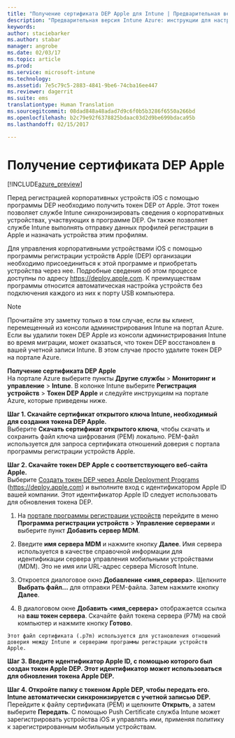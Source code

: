 ```yaml
---
title: "Получение сертификата DEP Apple для Intune | Предварительная версия Intune Azure | Документация Майкрософт"
description: "Предварительная версия Intune Azure: инструкции для настройки и передачи сертификата MDM Push Certificate, который является необходимым компонентом для управления устройствами Apple в Intune. "
keywords: 
author: staciebarker
ms.author: stabar
manager: angrobe
ms.date: 02/03/17
ms.topic: article
ms.prod: 
ms.service: microsoft-intune
ms.technology: 
ms.assetid: 7e5c79c5-2883-4841-9be6-74cba16ee447
ms.reviewer: dagerrit
ms.suite: ems
translationtype: Human Translation
ms.sourcegitcommit: 08dad848a48adad7d9c6f0b5b3286f6550a266bd
ms.openlocfilehash: b2c79e92f6378825bdaac03d2d9be699bdaca95b
ms.lasthandoff: 02/15/2017

---
```


# <a name="get-an-apple-dep-certificate"></a>Получение сертификата DEP Apple 

[!INCLUDE[azure_preview](../includes/azure_preview.md)]

Перед регистрацией корпоративных устройств iOS с помощью программы DEP необходимо получить токен DEP от Apple. Этот токен позволяет службе Intune синхронизировать сведения о корпоративных устройствах, участвующих в программе DEP. Он также позволяет службе Intune выполнять отправку данных профилей регистрации в Apple и назначать устройства этим профилям.

Для управления корпоративными устройствами iOS с помощью программы регистрации устройств Apple (DEP) организации необходимо присоединиться к этой программе и приобретать устройства через нее. Подробные сведения об этом процессе доступны по адресу https://deploy.apple.com. К преимуществам программы относится автоматическая настройка устройств без подключения каждого из них к порту USB компьютера.

> [!NOTE]
> Прочитайте эту заметку только в том случае, если вы клиент, перемещенный из консоли администрирования Intune на портал Azure. Если вы удалили токен DEP Apple из консоли администрирования Intune во время миграции, может оказаться, что токен DEP восстановлен в вашей учетной записи Intune. В этом случае просто удалите токен DEP на портале Azure. 

**Получение сертификата DEP Apple**</br>
На портале Azure выберите пункты **Другие службы** > **Мониторинг и управление** > **Intune**. В колонке Intune выберите **Регистрация устройств** > **Токен DEP Apple** и следуйте инструкциям на портале Azure, которые приведены ниже.

**Шаг 1. Скачайте сертификат открытого ключа Intune, необходимый для создания токена DEP Apple.**<br>
Выберите **Скачать сертификат открытого ключа**, чтобы скачать и сохранить файл ключа шифрования (PEM) локально. PEM-файл используется для запроса сертификата отношений доверия с портала программы регистрации устройств Apple.

**Шаг 2. Скачайте токен DEP Apple с соответствующего веб-сайта Apple.**<br>
Выберите [Создать токен DEP через Apple Deployment Programs](https://deploy.apple.com) (https://deploy.apple.com) и выполните вход с идентификатором Apple ID вашей компании. Этот идентификатор Apple ID следует использовать для обновления токена DEP.

   1.  На [портале программы регистрации устройств](https://deploy.apple.com) перейдите в меню **Программа регистрации устройств** &gt; **Управление серверами** и выберите пункт **Добавить сервер MDM**.

   2.  Введите **имя сервера MDM** и нажмите кнопку **Далее**. Имя сервера используется в качестве справочной информации для идентификации сервера управления мобильными устройствами (MDM). Это не имя или URL-адрес сервера Microsoft Intune.

   3.  Откроется диалоговое окно **Добавление &lt;имя_сервера&gt;**. Щелкните **Выбрать файл...** для отправки PEM-файла. Затем нажмите кнопку **Далее**.

   4.  В диалоговом окне **Добавить &lt;имя_сервера&gt;** отображается ссылка на **ваш токен сервера**. Скачайте файл токена сервера (P7M) на свой компьютер и нажмите кнопку **Готово**.

    Этот файл сертификата (.p7m) используется для установления отношений доверия между Intune и серверами программы регистрации устройств Apple.

**Шаг 3. Введите идентификатор Apple ID, с помощью которого был создан токен Apple DEP. Этот идентификатор может использоваться для обновления токена Apple DEP.**

**Шаг 4. Откройте папку с токеном Apple DEP, чтобы передать его. Intune автоматически синхронизируется с учетной записью DEP.**<br>
Перейдите к файлу сертификата (PEM) и щелкните **Открыть**, а затем выберите **Передать**. С помощью Push Certificate служба Intune может зарегистрировать устройства iOS и управлять ими, применяя политику к зарегистрированным мобильным устройствам.

